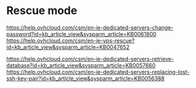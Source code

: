 # Rescue mode


https://help.ovhcloud.com/csm/en-ie-dedicated-servers-change-password?id=kb_article_view&sysparm_article=KB0061800
https://help.ovhcloud.com/csm/en-ie-vps-rescue?id=kb_article_view&sysparm_article=KB0047652

https://help.ovhcloud.com/csm/en-ie-dedicated-servers-retrieve-database?id=kb_article_view&sysparm_article=KB0057660
https://help.ovhcloud.com/csm/en-ie-dedicated-servers-replacing-lost-ssh-key-pair?id=kb_article_view&sysparm_article=KB0056388